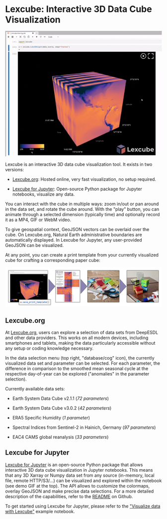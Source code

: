 # Lexcube: Interactive 3D Data Cube Visualization 

![Demo GIF](../img/lexcube/lexcube-demo.gif)

Lexcube is an interactive 3D data cube visualization tool. It exists in two versions: 

* [Lexcube.org](https://www.lexcube.org): Hosted online, very fast visualization, no setup required. 

* [Lexcube for Jupyter](https://github.com/msoechting/lexcube): Open-source Python package for Jupyter notebooks, visualize any data.


You can interact with the cube in multiple ways: zoom in/out or pan around in the data set, and rotate the cube around. With the "play" button, you can animate through a selected dimension (typically time) and optionally record it as a MP4, GIF or WebM video. 

To give geospatial context, GeoJSON vectors can be overlaid over the cube. On Lexcube.org, Natural Earth administrative boundaries are automatically displayed. In Lexcube for Jupyter, any user-provided GeoJSON can be visualized. 

At any point, you can create a print template from your currently visualized cube for crafting a corresponding paper cube:

![Paper cube crafting demonstration](../img/lexcube/lexcube-print-template.png)

## Lexcube.org

At [Lexcube.org](https://www.lexcube.org), users can explore a selection of data sets from DeepESDL and other data providers. This works on all modern devices, including smartphones and tablets, making the data particularly accessible without any setup or coding knowledge necessary. 

In the data selection menu (top right, "database/cog" icon), the currently visualized data set and parameter can be selected. For each parameter, the difference in comparison to the smoothed mean seasonal cycle at the respective day-of-year can be explored ("anomalies" in the parameter selection).


Currently available data sets:

* Earth System Data Cube v2.1.1 (*72 parameters*)

* Earth System Data Cube v3.0.2 (*42 parameters*)

* ERA5 Specific Humidity (*1 parameter*)

* Spectral Indices from Sentinel-2 in Hainich, Germany (*97 parameters*)

* EAC4 CAMS global reanalysis (*33 parameters*)


## Lexcube for Jupyter

[Lexcube for Jupyter](https://github.com/msoechting/lexcube) is an open-source Python package that allows interactive 3D data cube visualization in Jupyter notebooks. This means that any 3D Xarray or Numpy data set from any source (in-memory, local file, remote HTTP/S3/...) can be visualized and explored within the notebook (see demo GIF at the top). The API allows to customize the colormaps, overlay GeoJSON and make precise data selections. For a more detailed description of the capabilities, refer to the [README](https://github.com/msoechting/lexcube?tab=readme-ov-file) on Github.

To get started using Lexcube for Jupyter, please refer to the ["Visualize data with Lexcube"](/guide/jupyterlab/notebooks/Visualise_data_with_Lexcube/) example notebook. 
